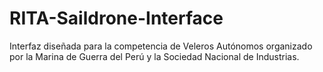 # RITA-Saildrone-Interface

Interfaz diseñada para la competencia de Veleros Autónomos organizado por la Marina de Guerra del Perú y la Sociedad Nacional de Industrias.